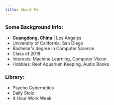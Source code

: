 ```yaml
---
title: About Me
---
```


### Some Background Info:

- **Guangdong, China** | Los Angeles
- University of California, San Diego
- Bachelor's degree in Computer Science
- Class of 2018
- Interests: Machine Learning, Computer Vision
- Hobbies: Reef Aquarium Keeping, Audio Books

### Library:

- Psycho Cybernetics
- Daily Stoic
- 4 Hour Work Week
